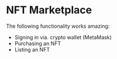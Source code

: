 # NFT Marketplace 

The following functionality works amazing:

- Signing in via. crypto wallet (MetaMask)
- Purchasing an NFT
- Listing an NFT
